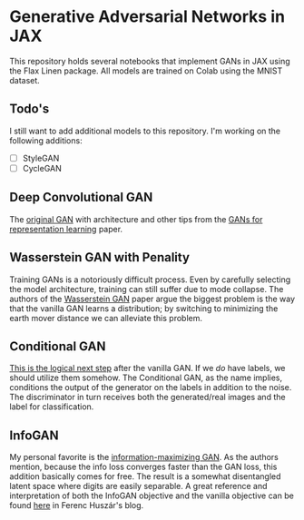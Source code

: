 # Generative Adversarial Networks in JAX

This repository holds several notebooks that implement GANs in JAX using the Flax Linen package. All models are trained on Colab using the MNIST dataset.

## Todo's
I still want to add additional models to this repository. I'm working on the following additions:

- [ ] StyleGAN
- [ ] CycleGAN

## Deep Convolutional GAN
The <a href="https://arxiv.org/abs/1406.2661">original GAN</a> with architecture and other tips from the <a href="https://arxiv.org/abs/1511.06434">GANs for representation learning</a> paper.


## Wasserstein GAN with Penality
Training GANs is a notoriously difficult process.
Even by carefully selecting the model architecture, training can still suffer due to mode collapse.
The authors of the <a href="https://arxiv.org/abs/1701.07875">Wasserstein GAN</a> paper argue the biggest problem is the way that the vanilla GAN learns a distribution; by switching to minimizing the earth mover distance we can alleviate this problem.



## Conditional GAN
<a href="https://arxiv.org/abs/1411.1784">This is the logical next step</a> after the vanilla GAN.
If we *do* have labels, we should utilize them somehow.
The Conditional GAN, as the name implies, conditions the output of the generator on the labels in addition to the noise.
The discriminator in turn receives both the generated/real images and the label for classification.


## InfoGAN
My personal favorite is the <a href="https://arxiv.org/pdf/1606.03657">information-maximizing GAN</a>.
As the authors mention, because the info loss converges faster than the GAN loss, this addition basically comes for free.
The result is a somewhat disentangled latent space where digits are easily separable.
A great reference and interpretation of both the InfoGAN objective and the vanilla objective can be found <a href="https://www.inference.vc/infogan-variational-bound-on-mutual-information-twice/">here</a> in Ferenc Huszár's blog.

